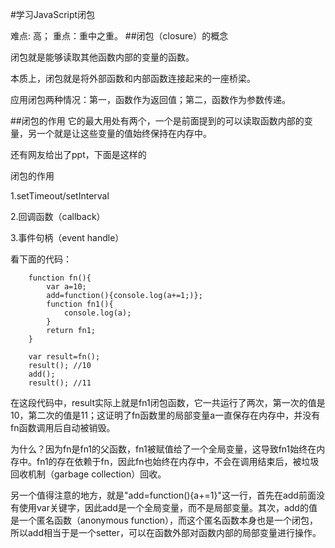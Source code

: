 #学习JavaScript闭包 

难点: 高； 重点：重中之重。
##闭包（closure）的概念

闭包就是能够读取其他函数内部的变量的函数。

本质上，闭包就是将外部函数和内部函数连接起来的一座桥梁。

应用闭包两种情况：第一，函数作为返回值；第二，函数作为参数传递。

##闭包的作用
它的最大用处有两个，一个是前面提到的可以读取函数内部的变量，另一个就是让这些变量的值始终保持在内存中。

还有网友给出了ppt，下面是这样的

闭包的作用

  1.setTimeout/setInterval
  
  2.回调函数（callback）
  
  3.事件句柄（event handle）

看下面的代码：

        function fn(){
            var a=10;
            add=function(){console.log(a+=1;)};
            function fn1(){
                console.log(a);
            }
            return fn1;
        }
        
        var result=fn();
        result(); //10
        add();
        result(); //11
        
在这段代码中，result实际上就是fn1闭包函数，它一共运行了两次，第一次的值是10，第二次的值是11；这证明了fn函数里的局部变量a一直保存在内存中，并没有fn函数调用后自动被销毁。

为什么？因为fn是fn1的父函数，fn1被赋值给了一个全局变量，这导致fn1始终在内存中。fn1的存在依赖于fn，因此fn也始终在内存中，不会在调用结束后，被垃圾回收机制（garbage collection）回收。

另一个值得注意的地方，就是"add=function(){a+=1}"这一行，首先在add前面没有使用var关键字，因此add是一个全局变量，而不是局部变量。其次，add的值是一个匿名函数（anonymous   function），而这个匿名函数本身也是一个闭包，所以add相当于是一个setter，可以在函数外部对函数内部的局部变量进行操作。

